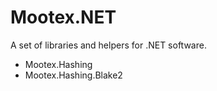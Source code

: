 # Mootex.NET

A set of libraries and helpers for .NET software.

- Mootex.Hashing
- Mootex.Hashing.Blake2
